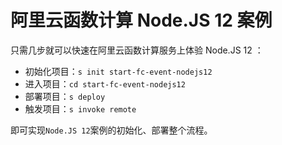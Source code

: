 # 阿里云函数计算 Node.JS 12 案例

只需几步就可以快速在阿里云函数计算服务上体验 Node.JS 12 ：

- 初始化项目：`s init start-fc-event-nodejs12`
- 进入项目：`cd start-fc-event-nodejs12`
- 部署项目：`s deploy`
- 触发项目：`s invoke remote`

即可实现`Node.JS 12`案例的初始化、部署整个流程。
